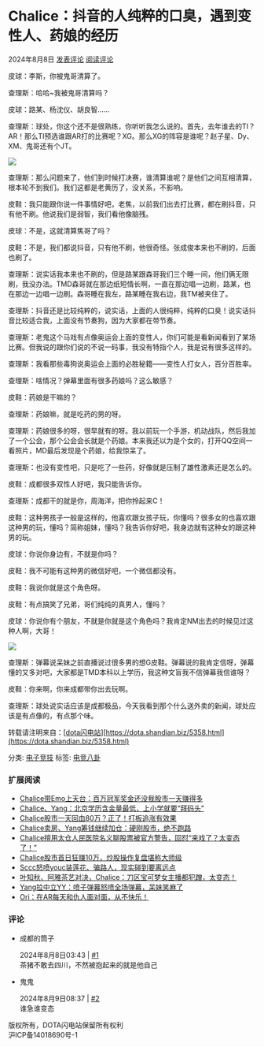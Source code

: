 # Chalice：抖音的人纯粹的口臭，遇到变性人、药娘的经历

2024年8月8日 [发表评论](#respond) [阅读评论](#comments)

皮球：李斯，你被鬼哥清算了。

查理斯：哈哈~我被鬼哥清算吗？

皮球：路某、杨沈仪、胡良智……

查理斯：球处，你这个还不是很熟练，你听听我怎么说的。首先，去年谁去的TI？AR！那么TI预选谁跟AR打的比赛呢？XG。那么XG的阵容是谁呢？赵子星、Dy、XM、鬼哥还有个JT。

![](https://nimg.ws.126.net/?url=http%3A%2F%2Fdingyue.ws.126.net%2F2024%2F0808%2F264e6805j00shv5b9001nd000pp00o4m.jpg&thumbnail=660x2147483647&quality=80&type=jpg)

查理斯：那么问题来了，他们到时候打决赛，谁清算谁呢？是他们之间互相清算，根本轮不到我们。我们这都是老黄历了，没关系，不影响。

皮鞋：我只能跟你说一件事情好吧，老焦，以前我们出去打比赛，都在刷抖音，只有他不刷。他说我们是弱智，我们看他像脑残。

皮球：不是，这就清算焦哥了吗？

皮鞋：不是，我们都说抖音，只有他不刷，他很奇怪。张成俊本来也不刷的，后面也刷了。

查理斯：说实话我本来也不刷的，但是路某跟森哥我们三个睡一间，他们俩无限刷，我没办法。TMD森哥就在那边纸短情长啊，一直在那边唱一边刷，路某，也在那边一边唱一边刷。森哥睡在我左，路某睡在我右边，我TM被夹住了。

查理斯：抖音还是比较纯粹的，说实话，上面的人很纯粹，纯粹的口臭！说实话抖音比较适合我，上面没有节奏狗，因为大家都在带节奏。

查理斯：老鬼这个马戏有点像奥运会上面的变性人，你们可能是看新闻看到了某场比赛。但我说的跟你们说的不说一码事，我没有特指个人，我是说有很多这样的。

查理斯：我看那些毒狗说奥运会上面的必胜秘籍——变性人打女人，百分百胜率。

查理斯：啥情况？弹幕里面有很多药娘吗？这么敏感？

皮鞋：药娘是干嘛的？

查理斯：药娘嘛，就是吃药的男的呀。

查理斯：药娘很多的呀，很早就有的呀。我以前玩一个手游，机动战队，然后我加了一个公会，那个公会会长就是个药娘。本来我还以为是个女的，打开QQ空间一看照片，MD最后发现是个药娘，给我惊呆了。

查理斯：也没有变性吧，只是吃了一些药，好像就是压制了雄性激素还是怎么的。

皮鞋：成都很多双性人好吧，我只能告诉你。

查理斯：成都干的就是你，周海洋，把你拎起来C！

皮鞋：这种男孩子一般是这样的，他喜欢跟女孩子玩，你懂吗？很多女的也喜欢跟这种男的玩，懂吗？简称姐妹，懂吗？我告诉你好吧，我身边就有这种女的跟这种男的玩。

皮球：你说你身边有，不就是你吗？

皮鞋：我不可能有这种男的微信好吧，一个微信都没有。

皮鞋：我说你就是这个角色呀。

皮鞋：有点搞笑了兄弟，哥们纯纯的真男人，懂吗？

皮球：你说你有个朋友，不就是你就是这个角色吗？我肯定NM出去的时候见过这种人啊，大哥！

![](https://nimg.ws.126.net/?url=http%3A%2F%2Fdingyue.ws.126.net%2F2024%2F0808%2F2ef9420cj00shv5b9000sd000km00drm.jpg&thumbnail=660x2147483647&quality=80&type=jpg)

查理斯：弹幕说呆妹之前直播说过很多男的想G皮鞋。弹幕说的我肯定信呀，弹幕懂的又多对吧，大家都是TMD本科以上学历，我这种文盲我不信弹幕我信谁呀？

皮鞋：你来啊，你来成都带你出去玩啊。

查理斯：球处说实话应该是成都极品，今天我看到那个什么送外卖的新闻，球处应该是有点像的，有点那个味。

转载请注明来自：[[dota闪电站](http://dota.shandian.biz)][https://dota.shandian.biz/5358.html](https://dota.shandian.biz/5358.html)

分类: [电子竞技](https://dota.shandian.biz/dota2/esports) 标签: [电竞八卦](https://dota.shandian.biz/tag/esport)

### 扩展阅读

- [Chalice带Emo上天台：百万冠军奖金还没我股市一天赚得多](https://dota.shandian.biz/5503.html)
- [Chalice、Yang：北京学历含金量最低，上小学就要“拜码头”](https://dota.shandian.biz/5485.html)
- [Chalice股市一天回血80万？正了！打板追涨有效果](https://dota.shandian.biz/5483.html)
- [Chalice卖房、Yang筹钱继续加仓：硬刚股市，绝不跑路](https://dota.shandian.biz/5481.html)
- [Chalice擅用太仓人民医院名义聊股票被官方警告，回怼“来戏了？太变态了！”](https://dota.shandian.biz/5480.html)
- [Chalice股市首日狂赚10万，炒股操作复盘堪称大师级](https://dota.shandian.biz/5476.html)
- [Sccc怒喷youc装莲花、骗路人，现实碰到要离远点](https://dota.shandian.biz/5475.html)
- [叶知秋、阿雅茶艺对决，Chalice：刀区宝可梦女主播都犯蹭，太变态！](https://dota.shandian.biz/5474.html)
- [Yang拉中立YY：喷子弹幕怒喷全场弹幕，呆妹笑麻了](https://dota.shandian.biz/5470.html)
- [Ori：在AR每天和仇人面对面，从不快乐！](https://dota.shandian.biz/5406.html)

### 评论

- 成都的筒子  

    2024年8月8日03:43 | [#1](#comment-52725)  
    茶猪不敢去四川，不然被抱起来的就是他自己
  
- 鬼鬼  

    2024年8月9日08:37 | [#2](#comment-52733)  
    谁急谁变态  

版权所有，DOTA闪电站保留所有权利  
沪ICP备14018690号-1
<!-- tcd_original_link https://dota.shandian.biz/5358.html -->
